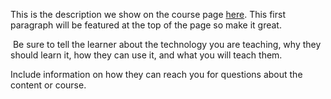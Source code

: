 This is the description we show on the course page [here](https://lab.github.com/JONZIPOTE/hackeo-de-telefonos-moviles). This first paragraph will be featured at the top of the page so make it great.
​

​
Be sure to tell the learner about the technology you are teaching, why they should learn it, how they can use it, and what you will teach them.
​


Include information on how they can reach you for questions about the content or course. 